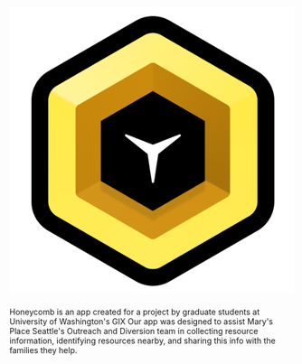 <h1 align="center"><img src="honeycomb_test/lib/assets/icon/icon.png"/></h1>

Honeycomb is an app created for a project by graduate students at University of Washington's GIX
Our app was designed to assist Mary's Place Seattle's Outreach and Diversion team in collecting resource information, identifying resources nearby, and sharing this info with the families they help.
